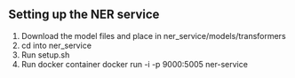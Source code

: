 

## Setting up the NER service

1. Download the model files and place in ner_service/models/transformers
2. cd into ner_service
3. Run setup.sh
4. Run docker container
    docker run -i -p 9000:5005 ner-service